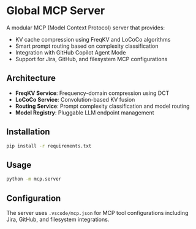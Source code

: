 # Global MCP Server

A modular MCP (Model Context Protocol) server that provides:

- KV cache compression using FreqKV and LoCoCo algorithms
- Smart prompt routing based on complexity classification
- Integration with GitHub Copilot Agent Mode
- Support for Jira, GitHub, and filesystem MCP configurations

## Architecture

- **FreqKV Service**: Frequency-domain compression using DCT
- **LoCoCo Service**: Convolution-based KV fusion
- **Routing Service**: Prompt complexity classification and model routing
- **Model Registry**: Pluggable LLM endpoint management

## Installation

```bash
pip install -r requirements.txt
```

## Usage

```bash
python -m mcp.server
```

## Configuration

The server uses `.vscode/mcp.json` for MCP tool configurations including Jira, GitHub, and filesystem integrations.
